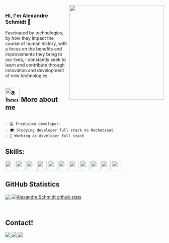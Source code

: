<img align="right" width="300" src="https://i2.wp.com/allhtaccess.info/wp-content/uploads/2018/03/programming.gif?fit=1281%2C716&ssl=1" />

### Hi, I'm Alexandre Schmidt 👋

Fascinated by technologies, by how they impact the course of human history, with a focus on the benefits and improvements they bring to our lives, I constantly seek to learn and contribute through innovation and development of new technologies.

## <img width="45" alt="about" src="https://raw.github.com/elizarov/elizarov/master/about.png"> More about me 

[Rocketseat]:https://rocketseat.com.br/ 

```

- 💻 Freelance developer.
- 🎓 Studying developer full stack no Rocketseat
- 💼 Working as developer full stack

```

## **Skills:**  

<code><img height="30" src="https://img.shields.io/badge/HTML5-E34F26?style=for-the-badge&logo=html5&logoColor=white"></code>
<code><img height="30" src="https://img.shields.io/badge/CSS3-1572B6?style=for-the-badge&logo=css3&logoColor=white"></code>
<code><img height="30" src="https://img.shields.io/badge/TypeScript-007ACC?style=for-the-badge&logo=typescript&logoColor=white"></code>
<code><img height="30" src="https://img.shields.io/badge/JavaScript-F7DF1E?style=for-the-badge&logo=javascript&logoColor=black"></code>
<code><img height="30" src="https://img.shields.io/badge/C%2B%2B-00599C?style=for-the-badge&logo=c%2B%2B&logoColor=white"></code>
<code><img height="30" src="https://img.shields.io/badge/React-20232A?style=for-the-badge&logo=react&logoColor=61DAFB"></code>
<code><img height="30" src="https://img.shields.io/badge/React_Native-20232A?style=for-the-badge&logo=react&logoColor=61DAFB"></code>
<code><img height="30" src="https://img.shields.io/badge/React_Router-CA4245?style=for-the-badge&logo=react-router&logoColor=white"></code>
<code><img height="30" src="https://img.shields.io/badge/Node.js-43853D?style=for-the-badge&logo=node.js&logoColor=white"></code>
<code><img height="30" src="https://img.shields.io/badge/Git-E34F26?style=for-the-badge&logo=git&logoColor=white"></code>
<code><img height="30" src="https://img.shields.io/badge/GitHub-100000?style=for-the-badge&logo=github&logoColor=white"></code>

## **GitHub Statistics**

<a href="https://github.com/Alexandre-Schmidt">
  <img align="center" src="https://github-readme-stats.vercel.app/api/top-langs/?username=Alexandre-Schmidt&theme=Merko&hide_langs_below=1" />
</a>

<a href="https://github.com/Alexandre-Schmidt">
 <img align="center" src="https://github-readme-stats.vercel.app/api?username=Alexandre-Schmidt&show_icons=true&theme=Merko&line_height=27" alt="Alexandre Schmidt github stats"/>
</a>

[website]: https://codedev.ga/
[twitter]: https://twitter.com/SEUTWITTER
[youtube]: https://www.youtube.com/user/SEUYOUTUBE/
[instagram]: https://www.instagram.com/SEUINSTAGRAM/
[linkedin]: https://www.linkedin.com/in/SEULINKEDIN/
<br>

## **Contact!**

<a href="mailto:ale.tec.hma@gmail.com" target="_blank">
  <img src="https://img.shields.io/badge/Gmail-D14836?style=for-the-badge&logo=gmail&logoColor=white" />
</a>

<a href="https://www.linkedin.com/in/alexandre-schmidt33/" target="_blank">
  <img src="https://img.shields.io/badge/LinkedIn-0077B5?style=for-the-badge&logo=linkedin&logoColor=white" />
</a>

<a href="https://discord.gg/Et8X3NbkpW" target="_blank">
  <img src="https://img.shields.io/badge/discord-9146FF?style=for-the-badge&logo=discord&logoColor=white" />
</a>


